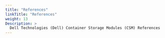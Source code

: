 ```yaml
---
title: "References"
linkTitle: "References"
weight: 13
Description: >
  Dell Technologies (Dell) Container Storage Modules (CSM) References
---
```


